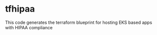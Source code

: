 # tfhipaa
This code generates the terraform blueprint for hosting EKS based apps with HIPAA compliance
